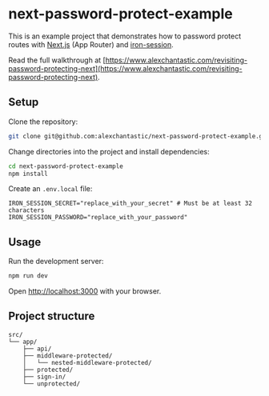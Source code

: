 # next-password-protect-example

This is an example project that demonstrates how to password protect routes with [Next.js](https://nextjs.org/) (App Router) and [iron-session](https://github.com/vvo/iron-session).

Read the full walkthrough at [https://www.alexchantastic.com/revisiting-password-protecting-next](https://www.alexchantastic.com/revisiting-password-protecting-next).

## Setup

Clone the repository:

```sh
git clone git@github.com:alexchantastic/next-password-protect-example.git
```

Change directories into the project and install dependencies:

```sh
cd next-password-protect-example
npm install
```

Create an `.env.local` file:

```
IRON_SESSION_SECRET="replace_with_your_secret" # Must be at least 32 characters
IRON_SESSION_PASSWORD="replace_with_your_password"
```

## Usage

Run the development server:

```sh
npm run dev
```

Open [http://localhost:3000](http://localhost:3000) with your browser.

## Project structure

```
src/
└── app/
    ├── api/
    ├── middleware-protected/
    │   └── nested-middleware-protected/
    ├── protected/
    ├── sign-in/
    └── unprotected/
```

